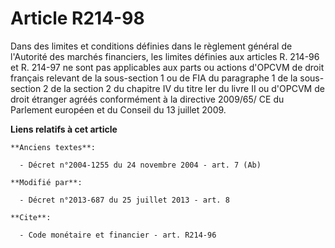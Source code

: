 # Article R214-98

Dans des limites et conditions définies dans le règlement général de l'Autorité des marchés financiers, les limites définies
aux articles R. 214-96 et R. 214-97 ne sont pas applicables aux parts ou actions d'OPCVM de droit français relevant de la
sous-section 1 ou de FIA du paragraphe 1 de la sous-section 2 de la section 2 du chapitre IV du titre Ier du livre II ou
d'OPCVM de droit étranger agréés conformément à la directive 2009/65/ CE du Parlement européen et du Conseil du 13 juillet
2009.

**Liens relatifs à cet article**

	**Anciens textes**:

	  - Décret n°2004-1255 du 24 novembre 2004 - art. 7 (Ab)

	**Modifié par**:

	  - Décret n°2013-687 du 25 juillet 2013 - art. 8

	**Cite**:

	  - Code monétaire et financier - art. R214-96
